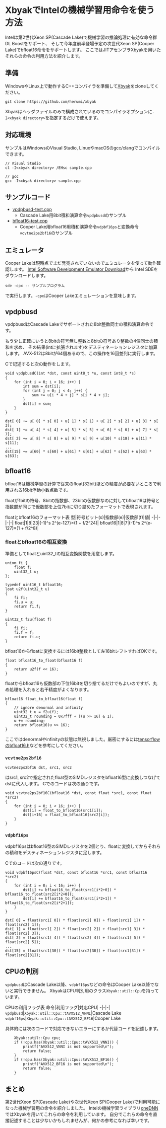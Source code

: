 # XbyakでIntelの機械学習用命令を使う方法

Intelは第2世代Xeon SP(Cascade Lake)で機械学習の推論処理に有効な命令群DL Boostをサポート、
そして今年度前半登場予定の次世代Xeon SP(Cooper Lake)でbfloat16命令をサポートします。
ここではJITアセンブラXbyakを用いたそれらの命令の利用方法を紹介します。

## 準備
WindowsやLinux上で動作するC++コンパイラを準備して[Xbyak](https://github.com/herumi/xbyak)をcloneしてください。

```
git clone https://github.com/herumi/xbyak
```

Xbyakはヘッダファイルのみで構成されているのでコンパイラオプションに`-I<xbyak directory>`を指定するだけで使えます。

## 対応環境
サンプルはWindowsのVisual Studio, LinuxやmacOSのgcc/clangでコンパイルできます。

```
// Visual Studio
cl -I<xbyak directory> /EHsc sample.cpp
```

```
// gcc
gcc -I<xbyak directory> sample.cpp
```

## サンプルコード
- [vpdpbusd-test.cpp](https://github.com/herumi/misc/blob/master/avx-512/vpdpbusd-test.cpp)
  - Cascade Lake用8bit積和演算命令`vpdpbusd`のサンプル
- [bfloat16-test.cpp](https://github.com/herumi/misc/blob/master/avx-512/bfloat16-test.cpp)
  - Cooper Lake用bfloat16用積和演算命令`vdpbf16ps`と変換命令`vcvtne2ps2bf16`のサンプル

## エミュレータ
Cooper Lakeは現時点でまだ発売されていないのでエミュレータを使って動作確認します。
[Intel Software Development Emulator Download](https://software.intel.com/content/www/us/en/develop/articles/pre-release-license-agreement-for-intel-software-development-emulator-accept-end-user-license-agreement-and-download.html)から
Intel SDEをダウンロードします。

```
sde -cpx -- サンプルプログラム
```
で実行します。`-cpx`はCooper Lakeエミュレーションを意味します。

## vpdpbusd
vpdpbusdはCascade Lakeでサポートされた8bit整数同士の積和演算命令です。

もう少し正確にいうと8bitの符号無し整数と8bitの符号あり整数の4個同士の積和を求め、
その結果(intに拡張されます)をデスティネーションレジスタに加算します。
AVX-512は8bitが64個あるので、この操作を16回並列に実行します。

Cで記述すると次の動作をします。

```
void vpdpbusdC(int *dst, const uint8_t *u, const int8_t *s)
{
    for (int i = 0; i < 16; i++) {
        int sum = dst[i];
        for (int j = 0; j < 4; j++) {
            sum += u[i * 4 + j] * s[i * 4 + j];
        }
        dst[i] = sum;
    }
}
```

```
dst[ 0] += u[ 0] * s[ 0] + u[ 1] * s[ 1] + u[ 2] * s[ 2] + u[ 3] * s[ 3];
dst[ 1] += u[ 4] * s[ 4] + u[ 5] * s[ 5] + u[ 6] * s[ 6] + u[ 7] * s[ 7];
dst[ 2] += u[ 8] * s[ 8] + u[ 9] * s[ 9] + u[10] * s[10] + u[11] * s[11];
...
dst[15] += u[60] * s[60] + u[61] * s[61] + u[62] * s[62] + u[63] * s[63];
```

## bfloat16
bfloat16は機械学習の計算で従来のfloat(32bit)ほどの精度が必要ないところで利用される16bit浮動小数点数です。

floatが1bitの符号、8bitの指数部、23bitの仮数部なのに対してbfloat16は符号と指数部が同じで仮数部を上位7bitに切り詰めたフォーマットで表現されます。

floatとbfloat16のフォーマット表
型|符号ビット(s)|指数部(e)|仮数部(f)|値|
-|-|-|-|-|
float|1|8|23|(-1)^s 2^(e-127)×(1 + f/2^24)|
bfloat16|1|8|7|(-1)^s 2^(e-127)×(1 + f/2^8)|

### floatとbfloat16の相互変換

準備としてfloatとuint32_tの相互変換関数を用意します。
```
union fi {
    float f;
    uint32_t u;
};

typedef uint16_t bfloat16;
loat u2f(uint32_t u)
{
    fi fi;
    fi.u = u;
    return fi.f;
}

uint32_t f2u(float f)
{
    fi fi;
    fi.f = f;
    return fi.u;
}
```

bfloat16からfloatに変換するには16bit整数として左16bitシフトすればOKです。

```
float bfloat16_to_float(bfloat16 f)
{
    return u2f(f << 16);
}
```

floatからbfloat16も仮数部の下位16bitを切り捨てるだけでもよいのですが、丸め処理を入れると若干精度がよくなります。

```
bfloat16 float_to_bfloat16(float f)
{
    // ignore denormal and infinity
    uint32_t u = f2u(f);
    uint32_t rounding = 0x7fff + ((u >> 16) & 1);
    u += rounding;
    return bfloat16(u >> 16);
}
```
ここではdenormalやinfinityの状態は無視しました。厳密にするには[tensorflowのbfloat16.h](https://github.com/tensorflow/tensorflow/blob/master/tensorflow/core/lib/bfloat16/bfloat16.h)などを参考にしてください。

### `vcvtne2ps2bf16`

```
vcvtne2ps2bf16 dst, src1, src2
```
はsrc1, src2で指定されたfloat型のSIMDレジスタをbfloat16型に変換しつなげてdstに代入します。
Cでのコードは次の通りです。

```
void vcvtne2ps2bf16C(bfloat16 *dst, const float *src1, const float *src2)
{
    for (int i = 0; i < 16; i++) {
        dst[i] = float_to_bfloat16(src1[i]);
        dst[i+16] = float_to_bfloat16(src2[i]);
    }
}
```

### `vdpbf16ps`
vdpbf16psはbfloat16型のSIMDレジスタを2個とり、floatに変換してからそれらの積和をデスティネーションレジスタに足します。

Cでのコードは次の通りです。

```
void vdpbf16psC(float *dst, const bfloat16 *src1, const bfloat16 *src2)
{
    for (int i = 0; i < 16; i++) {
        dst[i] += bfloat16_to_float(src1[i*2+0]) * bfloat16_to_float(src2[i*2+0]);
        dst[i] += bfloat16_to_float(src1[i*2+1]) * bfloat16_to_float(src2[i*2+1]);
    }
}
```

```
dst[ 0] = float(src1[ 0]) * float(src2[ 0]) + float(src1[ 1]) * float(src2[ 1]);
dst[ 1] = float(src1[ 2]) * float(src2[ 2]) + float(src1[ 3]) * float(src2[ 3]);
dst[ 2] = float(src1[ 4]) * float(src2[ 4]) + float(src1[ 5]) * float(src2[ 5]);
...
dst[15] = float(src1[30]) * float(src2[30]) + float(src1[31]) * float(src2[31]);
```

## CPUの判別
`vpdpbusd`はCascade Lake以降、`vdpbf16ps`などの命令はCooper Lake以降でないと実行できません。
XbyakはCPU判別用のクラス`Xbyak::util::Cpu`を持っています。

CPUの利用フラグ表
命令|利用フラグ|対応CPU|
-|-|-|
`vpdpbusd`|`Xbyak::util::Cpu::tAVX512_VNNI`|Cascade Lake
`vdpbf16ps`|`Xbyak::util::Cpu::tAVX512_BF16`|Cooper Lake

具体的には次のコードで対応できないエラーにするか代替コードを記述します。

```
    Xbyak::util::Cpu cpu;
    if (!cpu.has(Xbyak::util::Cpu::tAVX512_VNNI)) {
        printf("AVX512_VNNI is not supported\n");
        return false;
    }
    if (!cpu.has(Xbyak::util::Cpu::tAVX512_BF16)) {
        printf("AVX512_BF16 is not supported\n");
        return false;
    }
```

## まとめ
第2世代Xeon SP(Cascade Lake)や次世代Xeon SP(Cooper Lake)で利用可能になった機械学習用の命令を紹介しました。
Intelの機械学習ライブラリ[oneDNN](https://github.com/oneapi-src/oneDNN)ではXbyakを用いてこれらの命令を利用しています。
自分でこれらの命令を直接記述することは少ないかもしれませんが、何かの参考になれば幸いです。
